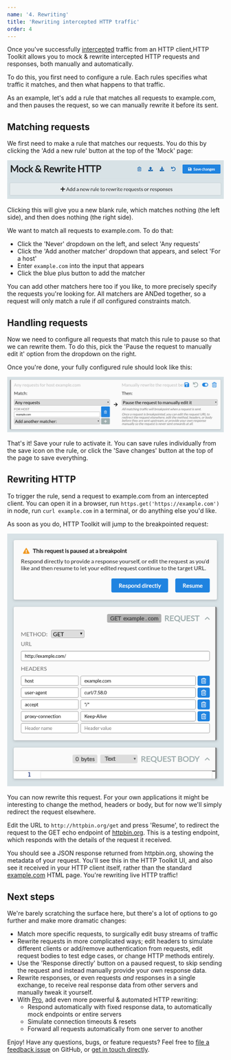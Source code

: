 ```yaml
---
name: '4. Rewriting'
title: 'Rewriting intercepted HTTP traffic'
order: 4
---
```


Once you've successfully [intercepted](/docs/getting-started/intercepting/) traffic from an HTTP client,HTTP Toolkit allows you to mock & rewrite intercepted HTTP requests and responses, both manually and automatically.

To do this, you first need to configure a rule. Each rules specifies what traffic it matches, and then what happens to that traffic.

As an example, let's add a rule that matches all requests to example.com, and then pauses the request, so we can manually rewrite it before its sent.

## Matching requests

We first need to make a rule that matches our requests. You do this by clicking the 'Add a new rule' button at the top of the 'Mock' page:

![The add a new rule button](./add-mock-rule.png)

Clicking this will give you a new blank rule, which matches nothing (the left side), and then does nothing (the right side).

We want to match all requests to example.com. To do that:

* Click the 'Never' dropdown on the left, and select 'Any requests'
* Click the 'Add another matcher' dropdown that appears, and select 'For a host'
* Enter `example.com` into the input that appears
* Click the blue plus button to add the matcher

You can add other matchers here too if you like, to more precisely specify the requests you're looking for. All matchers are ANDed together, so a request will only match a rule if _all_ configured constraints match.

## Handling requests

Now we need to configure all requests that match this rule to pause so that we can rewrite them. To do this, pick the 'Pause the request to manually edit it' option from the dropdown on the right.

Once you're done, your fully configured rule should look like this:

![A configured rule to rewrite example.com traffic](./configured-example.com-rule.png)

That's it! Save your rule to activate it. You can save rules individually from the save icon on the rule, or click the 'Save changes' button at the top of the page to save everything.

## Rewriting HTTP

To trigger the rule, send a request to example.com from an intercepted client. You can open it in a browser, run `https.get('https://example.com')` in node, run `curl example.com` in a terminal, or do anything else you'd like.

As soon as you do, HTTP Toolkit will jump to the breakpointed request:

![A request breakpointed en route to example.com](./example.com-breakpoint.png)

You can now rewrite this request. For your own applications it might be interesting to change the method, headers or body, but for now we'll simply redirect the request elsewhere.

Edit the URL to `http://httpbin.org/get` and press 'Resume', to redirect the request to the GET echo endpoint of [httpbin.org](https://httpbin.org). This is a testing endpoint, which responds with the details of the request it received.

You should see a JSON response returned from httpbin.org, showing the metadata of your request. You'll see this in the HTTP Toolkit UI, and also see it received in your HTTP client itself, rather than the standard [example.com](https://example.com) HTML page. You're rewriting live HTTP traffic!

## Next steps

We're barely scratching the surface here, but there's a lot of options to go further and make more dramatic changes:

* Match more specific requests, to surgically edit busy streams of traffic
* Rewrite requests in more complicated ways; edit headers to simulate different clients or add/remove authentication from requests, edit request bodies to test edge cases, or change HTTP methods entirely.
* Use the 'Response directly' button on a paused request, to skip sending the request and instead manually provide your own response data.
* Rewrite responses, or even requests _and_ responses in a single exchange, to receive real response data from other servers and manually tweak it yourself.
* With [Pro](/get-pro/), add even more powerful & automated HTTP rewriting:
    * Respond automatically with fixed response data, to automatically mock endpoints or entire servers
    * Simulate connection timeouts & resets
    * Forward all requests automatically from one server to another

Enjoy! Have any questions, bugs, or feature requests? Feel free to [file a feedback issue](https://github.com/httptoolkit/httptoolkit/issues/new/choose) on GitHub, or [get in touch directly](/contact/).

